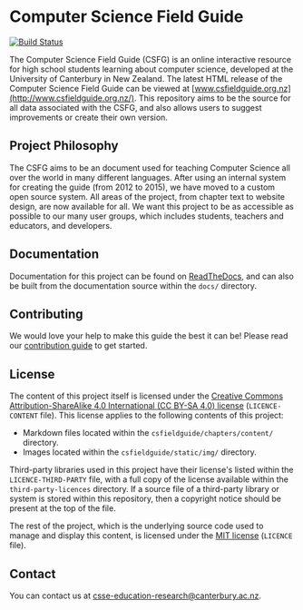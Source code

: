 # Computer Science Field Guide

[![Build Status](https://travis-ci.org/uccser/cs-field-guide.svg?branch=master)](https://travis-ci.org/uccser/cs-field-guide)

The Computer Science Field Guide (CSFG) is an online interactive resource for high school students learning about computer science, developed at the University of Canterbury in New Zealand.
The latest HTML release of the Computer Science Field Guide can be viewed at [www.csfieldguide.org.nz](http://www.csfieldguide.org.nz/).
This repository aims to be the source for all data associated with the CSFG, and also allows users to suggest improvements or create their own version.

## Project Philosophy

The CSFG aims to be an document used for teaching Computer Science all over the world in many different languages.
After using an internal system for creating the guide (from 2012 to 2015), we have moved to a custom open source system.
All areas of the project, from chapter text to website design, are now available for all.
We want this project to be as accessible as possible to our many user groups, which includes students, teachers and educators, and developers.

## Documentation

Documentation for this project can be found on
[ReadTheDocs](http://cs-field-guide.readthedocs.io/en/latest/),
and can also be built from the documentation source within the `docs/` directory.

## Contributing

We would love your help to make this guide the best it can be!
Please read our
[contribution guide](http://cs-field-guide.readthedocs.io/en/latest/getting_started/contributing_guide.html)
to get started.

## License

The content of this project itself is licensed under the
[Creative Commons Attribution-ShareAlike 4.0 International (CC BY-SA 4.0) license](https://creativecommons.org/licenses/by-sa/4.0/)
(`LICENCE-CONTENT` file).
This license applies to the following contents of this project:

- Markdown files located within the `csfieldguide/chapters/content/` directory.
- Images located within the `csfieldguide/static/img/` directory.

Third-party libraries used in this project have their license's
listed within the `LICENCE-THIRD-PARTY` file, with a full copy of the license
available within the `third-party-licences` directory.
If a source file of a third-party library or system is stored within this
repository, then a copyright notice should be present at the top of the file.

The rest of the project, which is the underlying source code used to manage
and display this content, is licensed under the
[MIT license](https://opensource.org/licenses/MIT) (`LICENCE` file).

## Contact

You can contact us at [csse-education-research@canterbury.ac.nz](mailto:csse-education-research@canterbury.ac.nz).
